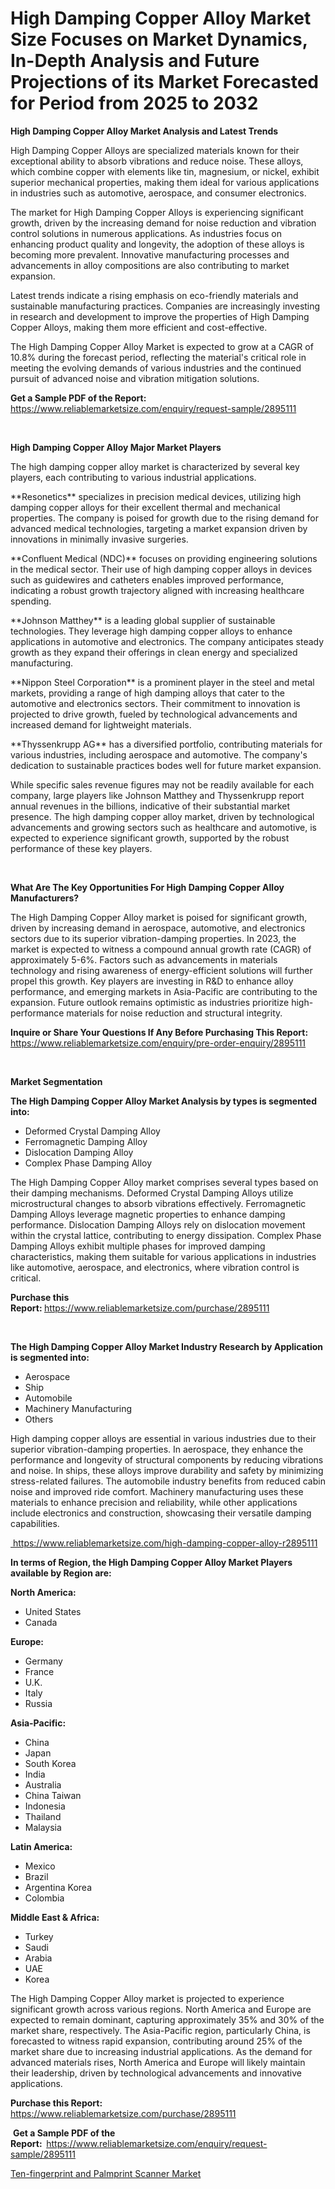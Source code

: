 <p><h1>High Damping Copper Alloy Market Size Focuses on Market Dynamics, In-Depth Analysis and Future Projections of its Market Forecasted for Period from 2025 to 2032</h1></p><p><strong>High Damping Copper Alloy Market Analysis and Latest Trends</strong></p>
<p><p>High Damping Copper Alloys are specialized materials known for their exceptional ability to absorb vibrations and reduce noise. These alloys, which combine copper with elements like tin, magnesium, or nickel, exhibit superior mechanical properties, making them ideal for various applications in industries such as automotive, aerospace, and consumer electronics. </p><p>The market for High Damping Copper Alloys is experiencing significant growth, driven by the increasing demand for noise reduction and vibration control solutions in numerous applications. As industries focus on enhancing product quality and longevity, the adoption of these alloys is becoming more prevalent. Innovative manufacturing processes and advancements in alloy compositions are also contributing to market expansion. </p><p>Latest trends indicate a rising emphasis on eco-friendly materials and sustainable manufacturing practices. Companies are increasingly investing in research and development to improve the properties of High Damping Copper Alloys, making them more efficient and cost-effective. </p><p>The High Damping Copper Alloy Market is expected to grow at a CAGR of 10.8% during the forecast period, reflecting the material's critical role in meeting the evolving demands of various industries and the continued pursuit of advanced noise and vibration mitigation solutions.</p></p>
<p><strong>Get a Sample PDF of the Report:&nbsp;</strong> <a href="https://www.reliablemarketsize.com/enquiry/request-sample/2895111?utm_campaign=2640&utm_medium=2&utm_source=Github&utm_content=ia&utm_term=15032025&utm_id=high-damping-copper-alloy">https://www.reliablemarketsize.com/enquiry/request-sample/2895111</a></p>
<p>&nbsp;</p>
<p><strong>High Damping Copper Alloy Major Market Players</strong></p>
<p><p>The high damping copper alloy market is characterized by several key players, each contributing to various industrial applications. </p><p>**Resonetics** specializes in precision medical devices, utilizing high damping copper alloys for their excellent thermal and mechanical properties. The company is poised for growth due to the rising demand for advanced medical technologies, targeting a market expansion driven by innovations in minimally invasive surgeries.</p><p>**Confluent Medical (NDC)** focuses on providing engineering solutions in the medical sector. Their use of high damping copper alloys in devices such as guidewires and catheters enables improved performance, indicating a robust growth trajectory aligned with increasing healthcare spending.</p><p>**Johnson Matthey** is a leading global supplier of sustainable technologies. They leverage high damping copper alloys to enhance applications in automotive and electronics. The company anticipates steady growth as they expand their offerings in clean energy and specialized manufacturing.</p><p>**Nippon Steel Corporation** is a prominent player in the steel and metal markets, providing a range of high damping alloys that cater to the automotive and electronics sectors. Their commitment to innovation is projected to drive growth, fueled by technological advancements and increased demand for lightweight materials.</p><p>**Thyssenkrupp AG** has a diversified portfolio, contributing materials for various industries, including aerospace and automotive. The company's dedication to sustainable practices bodes well for future market expansion.</p><p>While specific sales revenue figures may not be readily available for each company, large players like Johnson Matthey and Thyssenkrupp report annual revenues in the billions, indicative of their substantial market presence. The high damping copper alloy market, driven by technological advancements and growing sectors such as healthcare and automotive, is expected to experience significant growth, supported by the robust performance of these key players.</p></p>
<p>&nbsp;</p>
<p><strong>What Are The Key Opportunities For High Damping Copper Alloy Manufacturers?</strong></p>
<p><p>The High Damping Copper Alloy market is poised for significant growth, driven by increasing demand in aerospace, automotive, and electronics sectors due to its superior vibration-damping properties. In 2023, the market is expected to witness a compound annual growth rate (CAGR) of approximately 5-6%. Factors such as advancements in materials technology and rising awareness of energy-efficient solutions will further propel this growth. Key players are investing in R&D to enhance alloy performance, and emerging markets in Asia-Pacific are contributing to the expansion. Future outlook remains optimistic as industries prioritize high-performance materials for noise reduction and structural integrity.</p></p>
<p><strong>Inquire or Share Your Questions If Any Before Purchasing This Report:</strong> <a href="https://www.reliablemarketsize.com/enquiry/pre-order-enquiry/2895111?utm_campaign=2640&utm_medium=2&utm_source=Github&utm_content=ia&utm_term=15032025&utm_id=high-damping-copper-alloy">https://www.reliablemarketsize.com/enquiry/pre-order-enquiry/2895111</a></p>
<p>&nbsp;</p>
<p><strong>Market Segmentation</strong></p>
<p><strong>The High Damping Copper Alloy Market Analysis by types is segmented into:</strong></p>
<p><ul><li>Deformed Crystal Damping Alloy</li><li>Ferromagnetic Damping Alloy</li><li>Dislocation Damping Alloy</li><li>Complex Phase Damping Alloy</li></ul></p>
<p><p>The High Damping Copper Alloy market comprises several types based on their damping mechanisms. Deformed Crystal Damping Alloys utilize microstructural changes to absorb vibrations effectively. Ferromagnetic Damping Alloys leverage magnetic properties to enhance damping performance. Dislocation Damping Alloys rely on dislocation movement within the crystal lattice, contributing to energy dissipation. Complex Phase Damping Alloys exhibit multiple phases for improved damping characteristics, making them suitable for various applications in industries like automotive, aerospace, and electronics, where vibration control is critical.</p></p>
<p><strong>Purchase this Report:&nbsp;</strong><a href="https://www.reliablemarketsize.com/purchase/2895111?utm_campaign=2640&utm_medium=2&utm_source=Github&utm_content=ia&utm_term=15032025&utm_id=high-damping-copper-alloy">https://www.reliablemarketsize.com/purchase/2895111</a></p>
<p>&nbsp;</p>
<p><strong>The High Damping Copper Alloy Market Industry Research by Application is segmented into:</strong></p>
<p><ul><li>Aerospace</li><li>Ship</li><li>Automobile</li><li>Machinery Manufacturing</li><li>Others</li></ul></p>
<p><p>High damping copper alloys are essential in various industries due to their superior vibration-damping properties. In aerospace, they enhance the performance and longevity of structural components by reducing vibrations and noise. In ships, these alloys improve durability and safety by minimizing stress-related failures. The automobile industry benefits from reduced cabin noise and improved ride comfort. Machinery manufacturing uses these materials to enhance precision and reliability, while other applications include electronics and construction, showcasing their versatile damping capabilities.</p></p>
<p><a href="https://www.reliablemarketsize.com/high-damping-copper-alloy-r2895111?utm_campaign=2640&utm_medium=2&utm_source=Github&utm_content=ia&utm_term=15032025&utm_id=high-damping-copper-alloy">&nbsp;https://www.reliablemarketsize.com/high-damping-copper-alloy-r2895111</a></p>
<p><strong>In terms of Region, the High Damping Copper Alloy Market Players available by Region are:</strong></p>
<p>
    <p> <strong> North America: </strong>
        <ul>
            <li>United States</li>
            <li>Canada</li>
        </ul>
        </p> 
    <p> <strong> Europe: </strong>
        <ul>
            <li>Germany</li>
            <li>France</li>
            <li>U.K.</li>
            <li>Italy</li>
            <li>Russia</li>
        </ul>
        </p> 
    <p> <strong> Asia-Pacific: </strong>
        <ul>
            <li>China</li>
            <li>Japan</li>
            <li>South Korea</li>
            <li>India</li>
            <li>Australia</li>
            <li>China Taiwan</li>
            <li>Indonesia</li>
            <li>Thailand</li>
            <li>Malaysia</li>
        </ul>
        </p> 
    <p> <strong> Latin America: </strong>
        <ul>
            <li>Mexico</li>
            <li>Brazil</li>
            <li>Argentina Korea</li>
            <li>Colombia</li>
        </ul>
        </p> 
    <p> <strong> Middle East & Africa: </strong>
        <ul>
            <li>Turkey</li>
            <li>Saudi</li>
            <li>Arabia</li>
            <li>UAE</li>
            <li>Korea</li>
        </ul>
    </p>
    </p>
<p><p>The High Damping Copper Alloy market is projected to experience significant growth across various regions. North America and Europe are expected to remain dominant, capturing approximately 35% and 30% of the market share, respectively. The Asia-Pacific region, particularly China, is forecasted to witness rapid expansion, contributing around 25% of the market share due to increasing industrial applications. As the demand for advanced materials rises, North America and Europe will likely maintain their leadership, driven by technological advancements and innovative applications.</p></p>
<p><strong>Purchase this Report: </strong><a href="https://www.reliablemarketsize.com/purchase/2895111?utm_campaign=2640&utm_medium=2&utm_source=Github&utm_content=ia&utm_term=15032025&utm_id=high-damping-copper-alloy">https://www.reliablemarketsize.com/purchase/2895111</a></p>
<p>&nbsp;<strong>Get a Sample PDF of the Report:&nbsp;&nbsp;</strong><a href="https://www.reliablemarketsize.com/enquiry/request-sample/2895111?utm_campaign=2640&utm_medium=2&utm_source=Github&utm_content=ia&utm_term=15032025&utm_id=high-damping-copper-alloy">https://www.reliablemarketsize.com/enquiry/request-sample/2895111</a></p>
<p><strong></strong></p>
<p><p><a href="https://github.com/schwminh2001101/Market-Research-Report-List-1/blob/main/ten-fingerprint-and-palmprint-scanner-market.md?utm_campaign=2640&utm_medium=2&utm_source=Github&utm_content=ia&utm_term=15032025&utm_id=high-damping-copper-alloy">Ten-fingerprint and Palmprint Scanner Market</a></p></p>